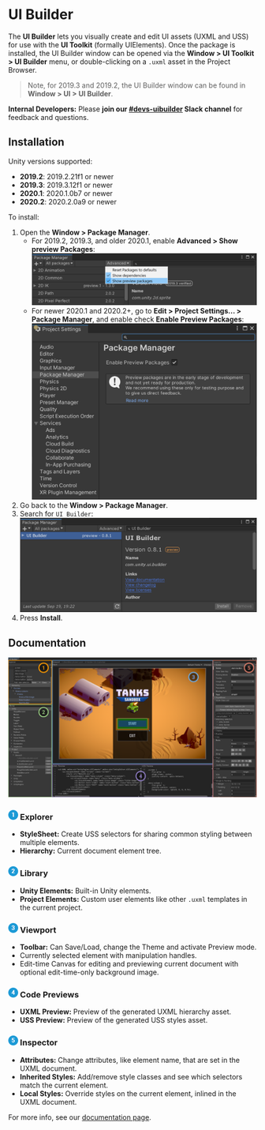 # UI Builder

The **UI Builder** lets you visually create and edit UI assets (UXML and USS) for use with the **UI Toolkit** (formally UIElements). Once the package is installed, the UI Builder window can be opened via the **Window > UI Toolkit > UI Builder** menu, or double-clicking on a `.uxml` asset in the Project Browser.

> Note, for 2019.3 and 2019.2, the UI Builder window can be found in **Window > UI > UI Builder**.

**Internal Developers:** Please **join our [#devs-uibuilder](https://unity.slack.com/archives/CJ3TX00QJ) Slack channel** for feedback and questions.

## Installation

Unity versions supported:
- **2019.2**: 2019.2.21f1 or newer
- **2019.3**: 2019.3.12f1 or newer
- **2020.1**: 2020.1.0b7 or newer
- **2020.2**: 2020.2.0a9 or newer

To install:
1. Open the **Window > Package Manager**.
    * For 2019.2, 2019.3, and older 2020.1, enable **Advanced > Show preview Packages**: ![Enable Preview Packages](Documentation~/images/InstallationPackageManagerAdvancedOptions.png)
    * For newer 2020.1 and 2020.2+, go to **Edit > Project Settings... > Package Manager**, and enable check **Enable Preview Packages**:
    ![Enable Preview Packages (new)](Documentation~/images/InstallationPackageManagerEnablePreview.png)
1. Go back to the **Window > Package Manager**.
1. Search for `UI Builder`:![Search Package Manager](Documentation~/images/InstallationPackageManagerSearch.png)
1. Press **Install**.

## Documentation

![UI Builder Main Window](Documentation~/images/UIBuilderAnnotatedMainWindow.png)

### ![1](Documentation~/images/Numeral_1_half.png) Explorer
* **StyleSheet:** Create USS selectors for sharing common styling between multiple elements.
* **Hierarchy:** Current document element tree.
### ![2](Documentation~/images/Numeral_2_half.png) Library
* **Unity Elements:** Built-in Unity elements.
* **Project Elements:** Custom user elements like other `.uxml` templates in the current project.
### ![3](Documentation~/images/Numeral_3_half.png) Viewport
* **Toolbar:** Can Save/Load, change the Theme and activate Preview mode.
* Currently selected element with manipulation handles.
* Edit-time Canvas for editing and previewing current document with optional edit-time-only background image.
### ![4](Documentation~/images/Numeral_4_half.png) Code Previews
* **UXML Preview:** Preview of the generated UXML hierarchy asset.
* **USS Preview:** Preview of the generated USS styles asset.
### ![5](Documentation~/images/Numeral_5_half.png) Inspector
* **Attributes:** Change attributes, like element name, that are set in the UXML document.
* **Inherited Styles:** Add/remove style classes and see which selectors match the current element.
* **Local Styles:** Override styles on the current element, inlined in the UXML document.

For more info, see our [documentation page](Documentation~/index.md).
